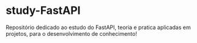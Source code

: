 # study-FastAPI
Repositório dedicado ao estudo do FastAPI, teoria e pratica aplicadas em projetos, para o desenvolvimento de conhecimento!
